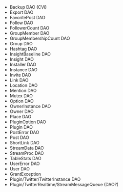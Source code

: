 * Backup DAO (CVi)
* Export DAO
* FavoritePost DAO
* Follow DAO
* FollowerCount DAO
* GroupMember DAO
* GroupMembershipCount DAO
* Group DAO
* Hashtag DAO
* InsightBaseline DAO
* Insight DAO
* Installer DAO
* Instance DAO
* Invite DAO
* Link DAO
* Location DAO
* Mention DAO
* Mutex DAO
* Option DAO
* OwnerInstance DAO
* Owner DAO
* Place DAO
* PluginOption DAO
* Plugin DAO
* PostError DAO
* Post DAO
* ShortLink DAO
* StreamData DAO
* StreamProc DAO
* TableStats DAO
* UserError DAO
* User DAO
* GrantException
* Plugin/Twitter/TwitterInstance DAO
* Plugin/TwitterRealtime/StreamMessageQueue (DAO?)